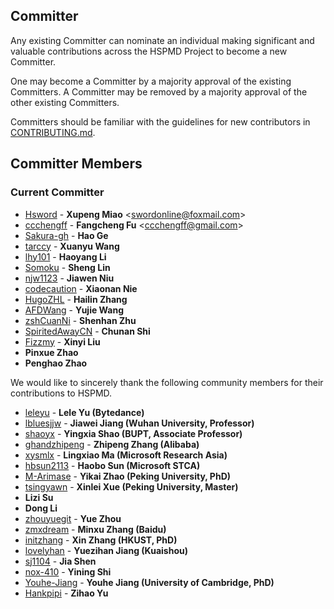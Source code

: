 ## Committer

Any existing Committer can nominate an individual making significant and valuable contributions across the HSPMD Project to become a new Committer. 

One may become a Committer by a majority approval of the existing Committers. A Committer may be removed by a majority approval of the other existing Committers.

Committers should be familiar with the guidelines for new contributors in [CONTRIBUTING.md](CONTRIBUTING.md).

## Committer Members
### Current Committer
- [Hsword](https://github.com/Hsword) - **Xupeng Miao** <[swordonline@foxmail.com](swordonline@foxmail.com)>
- [ccchengff](https://github.com/ccchengff) - **Fangcheng Fu** <[ccchengff@gmail.com](ccchengff@gmail.com)>
- [Sakura-gh](https://github.com/Sakura-gh) - **Hao Ge**
- [tarccy](https://github.com/tarccy) - **Xuanyu Wang**
- [lhy101](https://github.com/lhy101) - **Haoyang Li**
- [Somoku](https://github.com/Somoku) - **Sheng Lin**
- [njw1123](https://github.com/njw1123) - **Jiawen Niu**
- [codecaution](https://github.com/codecaution) - **Xiaonan Nie**
- [HugoZHL](https://github.com/HugoZHL) - **Hailin Zhang**
- [AFDWang](https://github.com/AFDWang) - **Yujie Wang**
- [zshCuanNi](https://github.com/zshCuanNi) - **Shenhan Zhu**
- [SpiritedAwayCN](https://github.com/SpiritedAwayCN) - **Chunan Shi**
- [Fizzmy](https://github.com/Fizzmy) - **Xinyi Liu**
- **Pinxue Zhao**
- **Penghao Zhao**



We would like to sincerely thank the following community members for their contributions to HSPMD.

- [leleyu](https://github.com/leleyu) - **Lele Yu (Bytedance)**
- [lbluesjjw](https://github.com/bluesjjw) - **Jiawei Jiang (Wuhan University, Professor)**
- [shaoyx](https://github.com/shaoyx) - **Yingxia Shao (BUPT, Associate Professor)**
- [ghandzhipeng](https://github.com/ghandzhipeng) - **Zhipeng Zhang (Alibaba)**
- [xysmlx](https://github.com/xysmlx) - **Lingxiao Ma (Microsoft Research Asia)**
- [hbsun2113](https://github.com/hbsun2113) - **Haobo Sun (Microsoft STCA)**
- [M-Arimase](https://github.com/M-Arimase) - **Yikai Zhao (Peking University, PhD)**
- [tsingyawn](https://github.com/tsingyawn) - **Xinlei Xue (Peking University, Master)**
- **Lizi Su**
- **Dong Li**
- [zhouyuegit](https://github.com/zhouyuegit) - **Yue Zhou**
- [zmxdream](https://github.com/zmxdream) - **Minxu Zhang (Baidu)**
- [initzhang](https://github.com/initzhang) - **Xin Zhang (HKUST, PhD)**
- [lovelyhan](https://github.com/lovelyhan) - **Yuezihan Jiang (Kuaishou)**
- [sj1104](https://github.com/sj1104) - **Jia Shen**
- [nox-410](https://github.com/nox-410) - **Yining Shi**
- [Youhe-Jiang](https://github.com/Youhe-Jiang) - **Youhe Jiang (University of Cambridge, PhD)**
- [Hankpipi](https://github.com/Hankpipi) - **Zihao Yu**